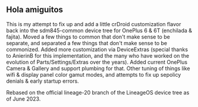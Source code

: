 ## Hola amiguitos

This is my attempt to fix up and add a little crDroid customization flavor back into the sdm845-common device tree for OnePlus 6 & 6T (enchilada & fajita).
Moved a few things to common that don't make sense to be separate, and separated a few things that don't make sense to be commonized.
Added more customization via DeviceExtras (special thanks to AnierinB for this implementation, and the many who have worked on the evolution of Parts/Settings/Extras over the years).
Added current OnePlus Camera & Gallery and support plumbing for that.
Other tuning of things like wifi & display panel color gamut modes, and attempts to fix up sepolicy denials & early startup errors.

Rebased on the official lineage-20 branch of the LineageOS device tree as of June 2023.
